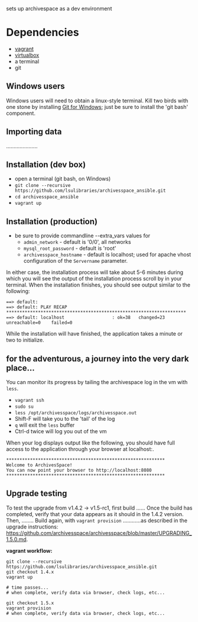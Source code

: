 sets up archivespace as a dev environment

# Dependencies
- [vagrant](https://www.vagrantup.com/downloads.html)
- [virtualbox](http://www.oracle.com/technetwork/server-storage/virtualbox/downloads/index.html)
- a terminal
- git

## Windows users
Windows users will need to obtain a linux-style terminal.
Kill two birds with one stone by installing [Git for Windows](https://git-scm.com/downloads); just be sure to install the 'git bash' component.

## Importing data
.....................



## Installation (dev box)
- open a terminal (git bash, on Windows)
- `git clone --recursive https://github.com/lsulibraries/archivesspace_ansible.git`
- `cd archivesspace_ansible`
- `vagrant up`


## Installation (production)
- be sure to provide commandline --extra_vars values for
  - `admin_network` - default is '0/0', all networks
  - `mysql_root_password` - default is 'root'
  - `archivesspace_hostname` - default is localhost; used for apache vhost configuration of the `Servername` parameter.

In either case, the installation process will take about 5-6 minutes during which you will see the output of the installation process scroll by in your terminal.
When the installation finishes, you should see output similar to the following:

	==> default:
	==> default: PLAY RECAP ********************************************************************
	==> default: localhost                  : ok=38   changed=23   unreachable=0    failed=0

While the installation will have finished, the application takes a minute or two to initialize.


## for the adventurous, a journey into the very dark place...

You can monitor its progress by tailing the archivespace log in the vm with `less`.
- `vagrant ssh`
- `sudo su`
- `less /opt/archivesspace/logs/archivesspace.out`
- Shift-F will take you to the 'tail' of the log
- `q` will exit the `less` buffer
- Ctrl-d twice will log you out of the vm

When your log displays output like the following, you should have full access to the application through your browser at localhost:<port-number>.

	************************************************************
	Welcome to ArchivesSpace!
	You can now point your browser to http://localhost:8080
	************************************************************


## Upgrade testing

To test the upgrade from v1.4.2 -> v1.5-rc1, first build ...... Once the build has completed, verify that your data appears as it should in the 1.4.2 version. Then, ........ Build again, with `vagrant provision` ............as described in the upgrade instructions: https://github.com/archivesspace/archivesspace/blob/master/UPGRADING_1.5.0.md.

**vagrant workflow:**

	git clone --recursive https://github.com/lsulibraries/archivesspace_ansible.git
	git checkout 1.4.x
	vagrant up

	# time passes...
	# when complete, verify data via browser, check logs, etc...

	git checkout 1.5.x
	vagrant provision
	# when complete, verify data via browser, check logs, etc...
